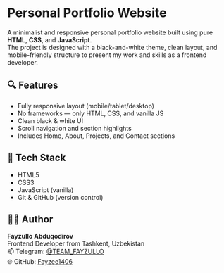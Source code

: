 # Personal Portfolio Website

A minimalist and responsive personal portfolio website built using pure **HTML**, **CSS**, and **JavaScript**.  
The project is designed with a black-and-white theme, clean layout, and mobile-friendly structure to present my work and skills as a frontend developer.

## 🔍 Features

- Fully responsive layout (mobile/tablet/desktop)
- No frameworks — only HTML, CSS, and vanilla JS
- Clean black & white UI
- Scroll navigation and section highlights
- Includes Home, About, Projects, and Contact sections

## 🧱 Tech Stack

- HTML5
- CSS3
- JavaScript (vanilla)
- Git & GitHub (version control)


## 👨‍💻 Author

**Fayzullo Abduqodirov**  
Frontend Developer from Tashkent, Uzbekistan  
📫 Telegram: [@TEAM_FAYZULLO](https://t.me/FAYZULLO_14)  
🌐 GitHub: [Fayzee1406](https://github.com/Fayzee1406)




